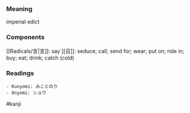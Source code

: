 ### Meaning

imperial edict

### Components

[[Radicals/言|言]]: say [[召]]: seduce; call; send for; wear; put on; ride in; buy; eat; drink; catch (cold)

### Readings

```
- Kunyomi: みことのり
- Onyomi: ショウ
```

#kanji